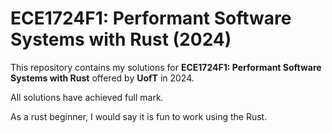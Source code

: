 # ECE1724F1: Performant Software Systems with Rust (2024)

This repository contains my solutions for **ECE1724F1: Performant Software Systems with Rust** offered by **UofT** in 2024. 

All solutions have achieved full mark.

As a rust beginner, I would say it is fun to work using the Rust.
